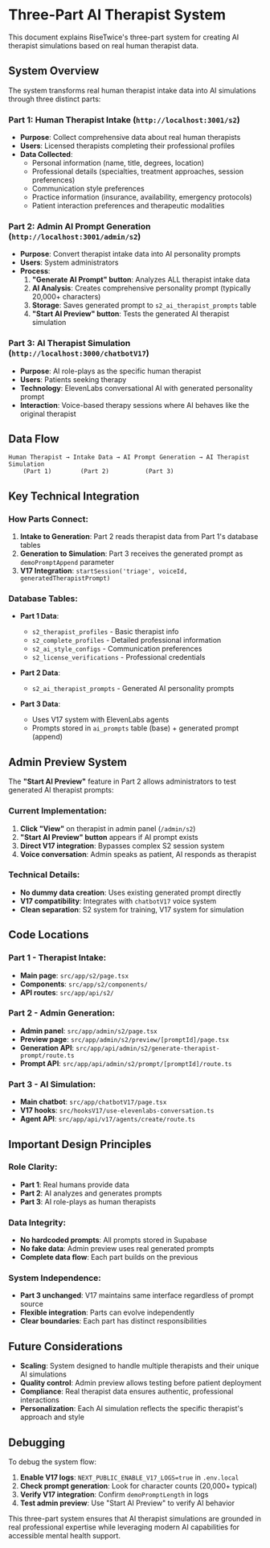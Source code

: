 # Three-Part AI Therapist System

This document explains RiseTwice's three-part system for creating AI therapist simulations based on real human therapist data.

## System Overview

The system transforms real human therapist intake data into AI simulations through three distinct parts:

### Part 1: Human Therapist Intake (`http://localhost:3001/s2`)
- **Purpose**: Collect comprehensive data about real human therapists
- **Users**: Licensed therapists completing their professional profiles
- **Data Collected**:
  - Personal information (name, title, degrees, location)
  - Professional details (specialties, treatment approaches, session preferences)
  - Communication style preferences
  - Practice information (insurance, availability, emergency protocols)
  - Patient interaction preferences and therapeutic modalities

### Part 2: Admin AI Prompt Generation (`http://localhost:3001/admin/s2`)
- **Purpose**: Convert therapist intake data into AI personality prompts
- **Users**: System administrators
- **Process**:
  1. **"Generate AI Prompt" button**: Analyzes ALL therapist intake data
  2. **AI Analysis**: Creates comprehensive personality prompt (typically 20,000+ characters)
  3. **Storage**: Saves generated prompt to `s2_ai_therapist_prompts` table
  4. **"Start AI Preview" button**: Tests the generated AI therapist simulation

### Part 3: AI Therapist Simulation (`http://localhost:3000/chatbotV17`)
- **Purpose**: AI role-plays as the specific human therapist
- **Users**: Patients seeking therapy
- **Technology**: ElevenLabs conversational AI with generated personality prompt
- **Interaction**: Voice-based therapy sessions where AI behaves like the original therapist

## Data Flow

```
Human Therapist → Intake Data → AI Prompt Generation → AI Therapist Simulation
    (Part 1)        (Part 2)          (Part 3)
```

## Key Technical Integration

### How Parts Connect:

1. **Intake to Generation**: Part 2 reads therapist data from Part 1's database tables
2. **Generation to Simulation**: Part 3 receives the generated prompt as `demoPromptAppend` parameter
3. **V17 Integration**: `startSession('triage', voiceId, generatedTherapistPrompt)`

### Database Tables:

- **Part 1 Data**:
  - `s2_therapist_profiles` - Basic therapist info
  - `s2_complete_profiles` - Detailed professional information
  - `s2_ai_style_configs` - Communication preferences
  - `s2_license_verifications` - Professional credentials

- **Part 2 Data**:
  - `s2_ai_therapist_prompts` - Generated AI personality prompts

- **Part 3 Data**:
  - Uses V17 system with ElevenLabs agents
  - Prompts stored in `ai_prompts` table (base) + generated prompt (append)

## Admin Preview System

The **"Start AI Preview"** feature in Part 2 allows administrators to test generated AI therapist prompts:

### Current Implementation:
1. **Click "View"** on therapist in admin panel (`/admin/s2`)
2. **"Start AI Preview" button** appears if AI prompt exists
3. **Direct V17 integration**: Bypasses complex S2 session system
4. **Voice conversation**: Admin speaks as patient, AI responds as therapist

### Technical Details:
- **No dummy data creation**: Uses existing generated prompt directly
- **V17 compatibility**: Integrates with `chatbotV17` voice system
- **Clean separation**: S2 system for training, V17 system for simulation

## Code Locations

### Part 1 - Therapist Intake:
- **Main page**: `src/app/s2/page.tsx`
- **Components**: `src/app/s2/components/`
- **API routes**: `src/app/api/s2/`

### Part 2 - Admin Generation:
- **Admin panel**: `src/app/admin/s2/page.tsx`
- **Preview page**: `src/app/admin/s2/preview/[promptId]/page.tsx`
- **Generation API**: `src/app/api/admin/s2/generate-therapist-prompt/route.ts`
- **Prompt API**: `src/app/api/admin/s2/prompt/[promptId]/route.ts`

### Part 3 - AI Simulation:
- **Main chatbot**: `src/app/chatbotV17/page.tsx`
- **V17 hooks**: `src/hooksV17/use-elevenlabs-conversation.ts`
- **Agent API**: `src/app/api/v17/agents/create/route.ts`

## Important Design Principles

### Role Clarity:
- **Part 1**: Real humans provide data
- **Part 2**: AI analyzes and generates prompts
- **Part 3**: AI role-plays as human therapists

### Data Integrity:
- **No hardcoded prompts**: All prompts stored in Supabase
- **No fake data**: Admin preview uses real generated prompts
- **Complete data flow**: Each part builds on the previous

### System Independence:
- **Part 3 unchanged**: V17 maintains same interface regardless of prompt source
- **Flexible integration**: Parts can evolve independently
- **Clear boundaries**: Each part has distinct responsibilities

## Future Considerations

- **Scaling**: System designed to handle multiple therapists and their unique AI simulations
- **Quality control**: Admin preview allows testing before patient deployment
- **Compliance**: Real therapist data ensures authentic, professional interactions
- **Personalization**: Each AI simulation reflects the specific therapist's approach and style

## Debugging

To debug the system flow:

1. **Enable V17 logs**: `NEXT_PUBLIC_ENABLE_V17_LOGS=true` in `.env.local`
2. **Check prompt generation**: Look for character counts (20,000+ typical)
3. **Verify V17 integration**: Confirm `demoPromptLength` in logs
4. **Test admin preview**: Use "Start AI Preview" to verify AI behavior

This three-part system ensures that AI therapist simulations are grounded in real professional expertise while leveraging modern AI capabilities for accessible mental health support.